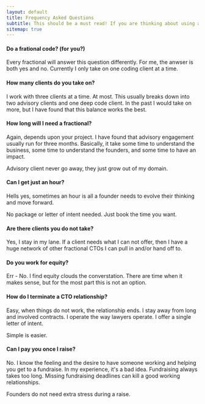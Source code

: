 ```yaml
---
layout: default
title: Frequency Asked Questions
subtitle: This should be a must read! If you are thinking about using a fractional anything, or anyone to solve a business problem, it might make sense to understand some basics.
sitemap: true
---
```


#### Do a frational code? (for you?)
Every fractional will answer this question differently. For me, the anwser is both
yes and no. Currently I only take on one coding client at a time.

#### How many clients do you take on?
I work with three clients at a time. At most. This usually breaks down into
two advisory clients and one deep code client. In the past I would take on more,
but I have found that this balance works the best.

#### How long will I need a fractional?
Again, depends upon your project. I have found that advisory engagement
usually run for three months. Basically, it take some time to understand the business,
some time to understand the founders, and some time to have an impact.

Advisory client never go away, they just grow out of my domain.

#### Can I get just an hour?
Hells yes, sometimes an hour is all a founder needs to evolve their 
thinking and move forward. 

No package or letter of intent needed. Just book the time you want.

#### Are there clients you do not take?
Yes, I stay in my lane. If a client needs what I can not offer, then 
I have a huge network of other fractional CTOs I can pull in and/or hand
off to.

#### Do you work for equity?
Err - No. I find equity clouds the converstation. There are time when it makes
sense, but for the most part this is not an option.

#### How do I terminate a CTO relationship?
Easy, when things do not work, the relationship ends. I stay away from
long and involved contracts. I operate the way lawyers operate. I offer a 
single letter of intent.

Simple is easier.

#### Can I pay you once I raise?
No. I know the feeling and the desire to have someone working and helping
you get to a fundraise. In my experience, it's a bad idea. Fundraising always
takes too long. Missing fundraising deadlines can kill a good working relationships.

Founders do not need extra stress during a raise.